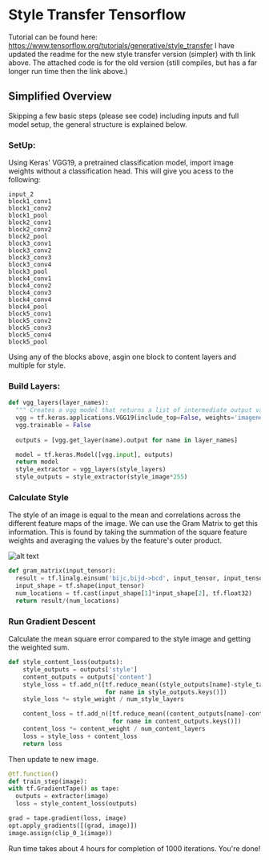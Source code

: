 # Style Transfer Tensorflow

Tutorial can be found here: https://www.tensorflow.org/tutorials/generative/style_transfer
I have updated the readme for the new style transfer version (simpler) with th link above. The attached
code is for the old version (still compiles, but has a far longer run time then the link above.)

## Simplified Overview
Skipping a few basic steps (please see code) including inputs and full model setup, the general structure is explained below. 

  ### SetUp:
Using Keras' VGG19, a pretrained classification model, import image weights without a classification head.
This will give you acess to the following:
```
input_2
block1_conv1
block1_conv2
block1_pool
block2_conv1
block2_conv2
block2_pool
block3_conv1
block3_conv2
block3_conv3
block3_conv4
block3_pool
block4_conv1
block4_conv2
block4_conv3
block4_conv4
block4_pool
block5_conv1
block5_conv2
block5_conv3
block5_conv4
block5_pool
```

Using any of the blocks above, asgin one block to content layers and multiple for style. 

  ### Build Layers:

```python
def vgg_layers(layer_names):
  """ Creates a vgg model that returns a list of intermediate output values."""
  vgg = tf.keras.applications.VGG19(include_top=False, weights='imagenet')
  vgg.trainable = False
  
  outputs = [vgg.get_layer(name).output for name in layer_names]

  model = tf.keras.Model([vgg.input], outputs)
  return model
  style_extractor = vgg_layers(style_layers)
  style_outputs = style_extractor(style_image*255)
 ```
 
  ### Calculate Style
  
The style of an image is equal to the mean and correlations across the different feature maps of the image. We can use the Gram Matrix to get this information. This is found by taking the summation of the square feature weights and averaging the values by the feature's outer product.

![alt text]("https://github.com/Alex-Fay/BigDataAndMachineLearningHomework/blob/master/Tensorflow%20Practice/gramMatrix.PNG")

```python
def gram_matrix(input_tensor):
  result = tf.linalg.einsum('bijc,bijd->bcd', input_tensor, input_tensor)
  input_shape = tf.shape(input_tensor)
  num_locations = tf.cast(input_shape[1]*input_shape[2], tf.float32)
  return result/(num_locations)
  ```
  
  ### Run Gradient Descent
Calculate the mean square error compared to the style image and getting the weighted sum.

```python
def style_content_loss(outputs):
    style_outputs = outputs['style']
    content_outputs = outputs['content']
    style_loss = tf.add_n([tf.reduce_mean((style_outputs[name]-style_targets[name])**2) 
                           for name in style_outputs.keys()])
    style_loss *= style_weight / num_style_layers

    content_loss = tf.add_n([tf.reduce_mean((content_outputs[name]-content_targets[name])**2) 
                             for name in content_outputs.keys()])
    content_loss *= content_weight / num_content_layers
    loss = style_loss + content_loss
    return loss
  ```
  
  Then update te new image.
  ```python
  @tf.function()
def train_step(image):
  with tf.GradientTape() as tape:
    outputs = extractor(image)
    loss = style_content_loss(outputs)

  grad = tape.gradient(loss, image)
  opt.apply_gradients([(grad, image)])
  image.assign(clip_0_1(image))
  ```

Run time takes about 4 hours for completion of 1000 iterations. You're done!
